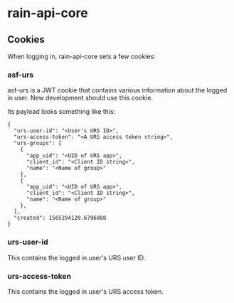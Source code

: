 # rain-api-core

## Cookies
When logging in, rain-api-core sets a few cookies:

### asf-urs
asf-urs is a JWT cookie that contains various information about the logged in user. New development should use this cookie.

Its payload looks something like this:
```
{
  "urs-user-id": "<User's URS ID>",
  "urs-access-token": "<A URS access token string>",
  "urs-groups": [
    {
      "app_uid": "<UID of URS app>",
      "client_id": "<Client ID string>",
      "name": "<Name of group>"
    },
    {
      "app_uid": "<UID of URS app>",
      "client_id": "<Client ID string>",
      "name": "<Name of group>"
    },
  ],
  "created": 1565294120.6796808
}

```

### urs-user-id
This contains the logged in user's URS user ID. 

### urs-access-token 
This contains the logged in user's URS access token. 